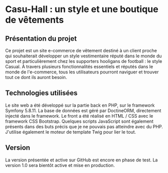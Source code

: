 # Casu-Hall : un style et une boutique de vêtements

## Présentation du projet 

Ce projet est un site e-commerce de vêtement destiné à un client proche qui souhaiterait développer un style vestimentaire réputé dans le monde du sport et particulièrement chez les supporters hooligans de football : le style Casual. À travers plusieurs fonctionnalités essentiels et réputés dans le monde de l'e-commerce, tous les utilisateurs pourront naviguer et trouver tout ce dont ils auront besoin. 

## Technologies utilisées

Le site web a été développé sur la partie back en PHP, sur le framework Symfony 5.8.11.
La base de données est géré par DoctineORM, directement injecté dans le framework. 
Le front a été réalisé en HTML / CSS avec le framework CSS Bootstrap. Quelques scripts JavaScript sont également présents dans des buts précis que je ne pouvais pas atteindre avec du PHP. 
J'utilise également le moteur de template Twig pour lier le tout. 

## Version

La version présentée et active sur GitHub est encore en phase de test. La version 1.0 sera bientôt active et mise en production. 
